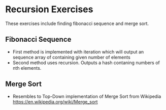 # Recursion Exercises

These exercises include finding fibonacci sequence and merge sort.

## Fibonacci Sequence
- First method is implemented with iteration which will output an sequence array of containing given number of elements
- Second method uses recursion. Outputs a hash contaning numbers of nth elements.

## Merge Sort

- Resembles to Top-Down implementation of Merge Sort from Wikipedia https://en.wikipedia.org/wiki/Merge_sort
